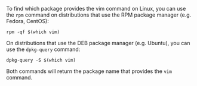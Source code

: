 To find which package provides the vim command on Linux, you can use the `rpm` command on distributions that use the RPM package manager (e.g. Fedora, CentOS):

```
rpm -qf $(which vim)
```

On distributions that use the DEB package manager (e.g. Ubuntu), you can use the `dpkg-query` command:

```
dpkg-query -S $(which vim)
```

Both commands will return the package name that provides the `vim` command.
